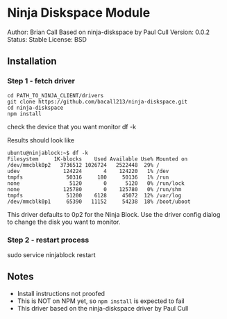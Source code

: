 Ninja Diskspace Module
======================
Author: Brian Call
Based on ninja-diskspace by Paul Cull
Version: 0.0.2
Status: Stable
License: BSD


## Installation
### Step 1 - fetch driver
```
cd PATH_TO_NINJA_CLIENT/drivers
git clone https://github.com/bacall213/ninja-diskspace.git
cd ninja-diskspace
npm install
```

check the device that you want monitor
df -k

Results should look like
```
ubuntu@ninjablock:~$ df -k
Filesystem     1K-blocks    Used Available Use% Mounted on
/dev/mmcblk0p2   3736512 1026724   2522448  29% /
udev              124224       4    124220   1% /dev
tmpfs              50316     180     50136   1% /run
none                5120       0      5120   0% /run/lock
none              125780       0    125780   0% /run/shm
tmpfs              51200    6128     45072  12% /var/log
/dev/mmcblk0p1     65390   11152     54238  18% /boot/uboot
```
This driver defaults to 0p2 for the Ninja Block. Use the driver 
config dialog to change the disk you want to monitor.

### Step 2 - restart process
sudo service ninjablock restart


## Notes
- Install instructions not proofed
- This is NOT on NPM yet, so `npm install` is expected to fail
- This driver based on the ninja-diskspace driver by Paul Cull
